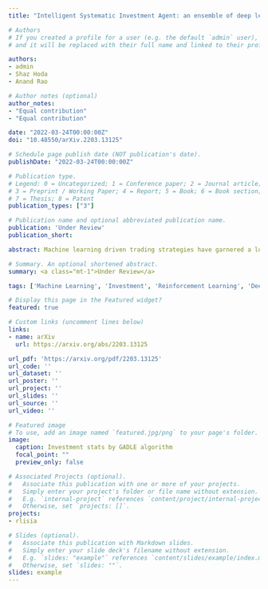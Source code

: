 ```yaml
---
title: "Intelligent Systematic Investment Agent: an ensemble of deep learning and evolutionary strategies"

# Authors
# If you created a profile for a user (e.g. the default `admin` user), write the username (folder name) here 
# and it will be replaced with their full name and linked to their profile.

authors:
- admin
- Shaz Hoda
- Anand Rao

# Author notes (optional)
author_notes:
- "Equal contribution"
- "Equal contribution"

date: "2022-03-24T00:00:00Z"
doi: "10.48550/arXiv.2203.13125"

# Schedule page publish date (NOT publication's date).
publishDate: "2022-03-24T00:00:00Z"

# Publication type.
# Legend: 0 = Uncategorized; 1 = Conference paper; 2 = Journal article;
# 3 = Preprint / Working Paper; 4 = Report; 5 = Book; 6 = Book section;
# 7 = Thesis; 8 = Patent
publication_types: ["3"]

# Publication name and optional abbreviated publication name.
publication: 'Under Review'
publication_short: 

abstract: Machine learning driven trading strategies have garnered a lot of interest over the past few years. There is, however, limited consensus on the ideal approach for the development of such trading strategies. Further, most literature has focused on trading strategies for short-term trading, with little or no focus on strategies that attempt to build long-term wealth. Our paper proposes a new approach for developing long-term investment strategies using an ensemble of evolutionary algorithms and a deep learning model by taking a series of short-term purchase decisions. Our methodology focuses on building long-term wealth by improving systematic investment planning (SIP) decisions on Exchange Traded Funds (ETF) over a period of time. We provide empirical evidence of superior performance (around 1% higher returns) using our ensemble approach as compared to the traditional daily systematic investment practice on a given ETF. Our results are based on live trading decisions made by our algorithm and executed on the Robinhood trading platform.

# Summary. An optional shortened abstract.
summary: <a class="mt-1">Under Review</a>

tags: ['Machine Learning', 'Investment', 'Reinforcement Learning', 'Deep Learning', 'Evolutionary Strategies', 'Genetic Algorithm', 'ETF Trading']

# Display this page in the Featured widget?
featured: true

# Custom links (uncomment lines below)
links:
- name: arXiv
  url: https://arxiv.org/abs/2203.13125

url_pdf: 'https://arxiv.org/pdf/2203.13125'
url_code: ''
url_dataset: ''
url_poster: ''
url_project: ''
url_slides: ''
url_source: ''
url_video: ''

# Featured image
# To use, add an image named `featured.jpg/png` to your page's folder. 
image:
  caption: Investment stats by GADLE algorithm
  focal_point: ""
  preview_only: false

# Associated Projects (optional).
#   Associate this publication with one or more of your projects.
#   Simply enter your project's folder or file name without extension.
#   E.g. `internal-project` references `content/project/internal-project/index.md`.
#   Otherwise, set `projects: []`.
projects:
- rlisia

# Slides (optional).
#   Associate this publication with Markdown slides.
#   Simply enter your slide deck's filename without extension.
#   E.g. `slides: "example"` references `content/slides/example/index.md`.
#   Otherwise, set `slides: ""`.
slides: example
---
```


